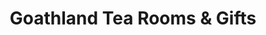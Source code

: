 ---
title: "Goathland Tea Rooms & Gifts"
url: /goathland/goathland-tea-rooms-and-gifts/
shop: gift
---